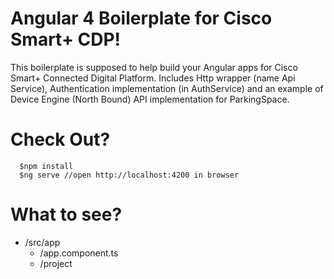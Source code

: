 Angular 4 Boilerplate for Cisco Smart+ CDP!
===================


This boilerplate is supposed to help build your Angular apps for Cisco Smart+ Connected Digital Platform. Includes Http wrapper (name Api Service), Authentication implementation (in AuthService) and an example of Device Engine (North Bound) API implementation for ParkingSpace.

# Check Out?

      $npm install
      $ng serve //open http://localhost:4200 in browser
      
# What to see?

- /src/app
    - /app.component.ts
    - /project
      
